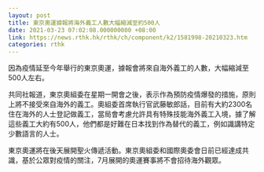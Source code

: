 ```yaml
---
layout: post
title: 東京奧運據報將海外義工人數大幅縮減至約500人
date: 2021-03-23 07:02:08.000000000 +08:00
link: https://news.rthk.hk/rthk/ch/component/k2/1581998-20210323.htm
categories: rthk
---
```


因為疫情延至今年舉行的東京奧運，據報會將來自海外義工的人數，大幅縮減至500人左右。

共同社報道，東京奧組委在星期一開會之後，表示作為預防疫情爆發的措施，原則上將不接受來自海外的義工。奧組委首席執行官武藤敏郎話，目前有大約2300名住在海外的人士登記做義工，當局會考慮允許具有特殊技能海外義工入境，據了解這些義工大約有500人，他們都是好難在日本找到作為替代的義工，例如識講特定少數語言的人士。

東京奧運將在後天展開聖火傳遞活動。東京奧組委和國際奧委會日前已經達成共識，基於公眾對疫情的關注，7月展開的奧運賽事將不會招待海外觀眾。
